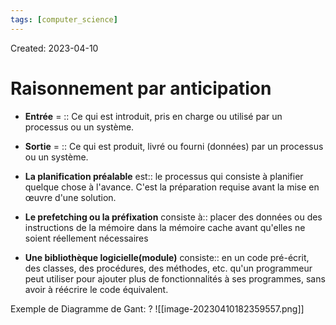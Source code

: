 ```yaml
---
tags: [computer_science] 
---
```

Created: 2023-04-10

# Raisonnement par anticipation
- **Entrée** = :: Ce qui est introduit, pris en charge ou utilisé par un processus ou un système.
<!--SR:!2023-06-09,36,226-->
- **Sortie** = :: Ce qui est produit, livré ou fourni (données) par un processus ou un système.
<!--SR:!2023-05-22,24,226-->

- **La planification préalable** est:: le processus qui consiste à planifier quelque chose à l'avance. C'est la préparation requise avant la mise en œuvre d'une solution.
<!--SR:!2023-05-17,20,226-->
- **Le prefetching ou la préfixation** consiste à:: placer des données ou des instructions de la mémoire dans la mémoire cache avant qu'elles ne soient réellement nécessaires
<!--SR:!2023-05-18,21,230-->
- **Une bibliothèque logicielle(module)** consiste:: en un code pré-écrit, des classes, des procédures, des méthodes, etc. qu'un programmeur peut utiliser pour ajouter plus de fonctionnalités à ses programmes, sans avoir à réécrire le code équivalent.
<!--SR:!2023-05-28,27,230-->

Exemple de Diagramme de Gant:
?
![[image-20230410182359557.png]]
<!--SR:!2023-05-16,23,250-->

